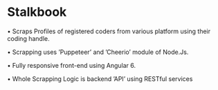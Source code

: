 # Stalkbook

• Scraps Profiles of registered coders from various platform using their coding handle.

• Scrapping uses ’Puppeteer’ and ’Cheerio’ module of Node.Js.

• Fully responsive front-end using Angular 6.

• Whole Scrapping Logic is backend ’API’ using RESTful services

